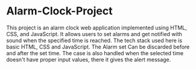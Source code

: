# Alarm-Clock-Project
This project is an alarm clock web application implemented using HTML, CSS, and JavaScript. It allows users to set alarms and get notified with sound when the specified time is reached.
The tech stack used here is basic HTML, CSS and JavaScript. The Alarm set Can be discarded before and after the set time. The case is also handled when the selected time doesn't have proper input values, there it gives the alert message.
